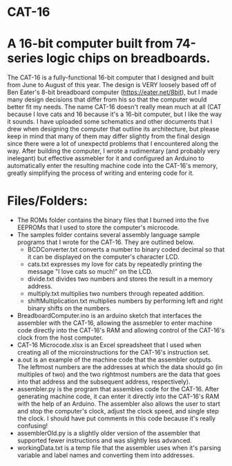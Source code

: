 # CAT-16
# A 16-bit computer built from 74-series logic chips on breadboards.

The CAT-16 is a fully-functional 16-bit computer that I designed and built from June to August of this year. The design is VERY loosely based off of Ben Eater's 8-bit breadboard computer (https://eater.net/8bit), but I made many design decisions that differ from his so that the computer would better fit my needs. The name CAT-16 doesn't really mean much at all (CAT because I love cats and 16 because it's a 16-bit computer, but I like the way it sounds. I have uploaded some schematics and other documents that I drew when designing the computer that outline its architecture, but please keep in mind that many of them may differ slightly from the final design since there were a lot of unexpectd problems that I encountered along the way. After building the computer, I wrote a rudimentary (and probably very inelegant) but effective assmebler for it and configured an Arduino to automatically enter the resulting machine code into the CAT-16's memory, greatly simplifying the process of writing and entering code for it.

# Files/Folders:
  - The ROMs folder contains the binary files that I burned into the five EEPROMs that I used to store the computer's microcode.
  - The samples folder contains several assembly language sample programs that I wrote for the CAT-16. They are outlined below.
    - BCDConverter.txt converts a number to binary coded decimal so that it can be displayed on the computer's character LCD.
    - cats.txt expresses my love for cats by repeatedly printing the message "I love cats so much!" on the LCD.
    - divide.txt divides two numbers and stores the result in a memory address.
    - multiply.txt multiplies two numbers through repeated addition.
    - shiftMultiplication.txt multiplies numbers by performing left and right binary shifts on the numbers.
  - BreadboardComputer.ino is an arduino sketch that interfaces the assembler with the CAT-16, allowing the assmebler to enter machine code directly into the CAT-16's    RAM and allowing control of the CAT-16's clock from the host computer.
  - CAT-16 Microcode.xlsx is an Excel spreadsheet that I used when creating all of the microinstructions for the CAT-16's instruction set.
  - a.out is an example of the machine code that the assembler outputs. The leftmost numbers are the addresses at which the data should go (in multiples of two) and      the two rightmost numbers are the data that goes into that address and the subsequent address, respectively).
  - assembler.py is the program that assembles code for the CAT-16. After generating machine code, it can enter it directly into the CAT-16's RAM with the help of an     Arduino. The assembler also allows the user to start and stop the computer's clock, adjust the clock speed, and single step the clock. I should have put             comments in this code because it's really confusing!
  - assemblerOld.py is a slightly older version of the assembler that supported fewer instructions and was slightly less advanced.
  - workingData.txt is a temp file that the assembler uses when it's parsing variable and label names and converting them into addresses.
  
